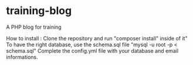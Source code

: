 # training-blog

A PHP blog for training

How to install :
Clone the repository and run "composer install" inside of it"
To have the right database, use the schema.sql file "mysql -u root -p &lt; schema.sql"
Complete the config.yml file with your database and email informations.
